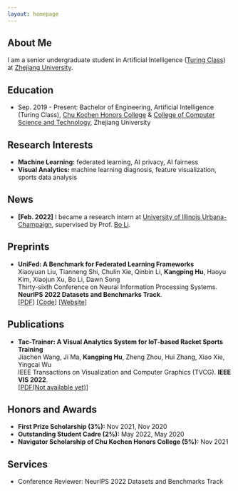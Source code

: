 ```yaml
---
layout: homepage
---
```


## About Me

I am a senior undergraduate student in Artificial Intelligence ([Turing Class](http://www.cs.zju.edu.cn/turingclass_en)) at [Zhejiang University](https://www.zju.edu.cn/english).

## Education

- Sep. 2019 - Present: Bachelor of Engineering, Artificial Intelligence (Turing Class), [Chu Kochen Honors College](http://ckc.zju.edu.cn/ckcen) & [College of Computer Science and Technology](http://www.en.cs.zju.edu.cn), Zhejiang University

## Research Interests

- **Machine Learning:** federated learning, AI privacy, AI fairness
- **Visual Analytics:** machine learning diagnosis, feature visualization, sports data analysis

## News

- **[Feb. 2022]** I became a research intern at [University of Illinois Urbana-Champaign](https://illinois.edu), supervised by Prof. [Bo Li](https://aisecure.github.io).

## Preprints

- **UniFed: A Benchmark for Federated Learning Frameworks**
  <br>
  Xiaoyuan Liu, Tianneng Shi, Chulin Xie, Qinbin Li, **Kangping Hu**, Haoyu Kim, Xiaojun Xu, Bo Li, Dawn Song
  <br>
  Thirty-sixth Conference on Neural Information Processing Systems. **NeurIPS 2022 Datasets and Benchmarks Track**.
  <br>
  [[PDF](https://arxiv.org/pdf/2207.10308.pdf)] [[Code](https://github.com/AI-secure/FLBenchmark-toolkit)] [[Website](https://unifedbenchmark.github.io)]

## Publications

- **Tac-Trainer: A Visual Analytics System for IoT-based Racket Sports Training**
  <br>
  Jiachen Wang, Ji Ma, **Kangping Hu**, Zheng Zhou, Hui Zhang, Xiao Xie, Yingcai Wu
  <br>
  IEEE Transactions on Visualization and Computer Graphics (TVCG). **IEEE VIS 2022**.
  <br>
  [[PDF(Not available yet)](https://zjuidg.org)]

## Honors and Awards

 - **First Prize Scholarship (3%):** Nov 2021, Nov 2020
 - **Outstanding Student Cadre (2%):** May 2022, May 2020
 - **Navigator Scholarship of Chu Kochen Honors College (5%):** Nov 2021

## Services

- Conference Reviewer: NeurIPS 2022 Datasets and Benchmarks Track
